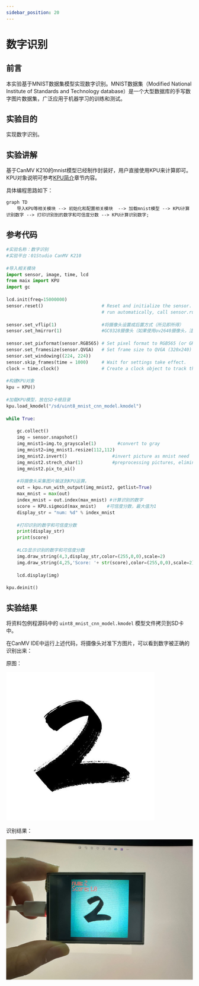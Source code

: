 ```yaml
---
sidebar_position: 20
---
```


# 数字识别

## 前言
本实验基于MNIST数据集模型实现数字识别。MNIST数据集（Modified National Institute of Standards and Technology database）是一个大型数据库的手写数字图片数据集，广泛应用于机器学习的训练和测试。

## 实验目的
实现数字识别。

## 实验讲解

基于CanMV K210的mnist模型已经制作封装好，用户直接使用KPU来计算即可。KPU对象说明可参考[KPU简介](./kpu)章节内容。

具体编程思路如下：

```mermaid
graph TD
    导入KPU等相关模块 --> 初始化和配置相关模块  --> 加载mnist模型 --> KPU计算识别数字 --> 打印识别到的数字和可信度分数 --> KPU计算识别数字;
```

## 参考代码

```python
#实验名称：数字识别
#实验平台：01Studio CanMV K210

#导入相关模块
import sensor, image, time, lcd
from maix import KPU
import gc

lcd.init(freq=15000000)
sensor.reset()                      # Reset and initialize the sensor. It will
                                    # run automatically, call sensor.run(0) to stop

sensor.set_vflip(1)                 #将摄像头设置成后置方式（所见即所得）
sensor.set_hmirror(1)               #GC0328摄像头（如果使用ov2640摄像头，注释此行。）

sensor.set_pixformat(sensor.RGB565) # Set pixel format to RGB565 (or GRAYSCALE)
sensor.set_framesize(sensor.QVGA)   # Set frame size to QVGA (320x240)
sensor.set_windowing((224, 224))
sensor.skip_frames(time = 1000)     # Wait for settings take effect.
clock = time.clock()                # Create a clock object to track the FPS.

#构建KPU对象
kpu = KPU()

#加载KPU模型，放在SD卡根目录
kpu.load_kmodel("/sd/uint8_mnist_cnn_model.kmodel")

while True:

    gc.collect()
    img = sensor.snapshot()
    img_mnist1=img.to_grayscale(1)        #convert to gray
    img_mnist2=img_mnist1.resize(112,112)
    img_mnist2.invert()                 #invert picture as mnist need
    img_mnist2.strech_char(1)           #preprocessing pictures, eliminate dark corner
    img_mnist2.pix_to_ai()

    #将摄像头采集图片输送到KPU运算。
    out = kpu.run_with_output(img_mnist2, getlist=True)
    max_mnist = max(out)
    index_mnist = out.index(max_mnist) #计算识别的数字
    score = KPU.sigmoid(max_mnist)    #可信度分数，最大值为1
    display_str = "num: %d" % index_mnist

    #打印识别的数字和可信度分数
    print(display_str)
    print(score)

    #LCD显示识别的数字和可信度分数
    img.draw_string(4,3,display_str,color=(255,0,0),scale=2)
    img.draw_string(4,25,'Score: '+ str(score),color=(255,0,0),scale=2)

    lcd.display(img)

kpu.deinit()

```

## 实验结果

将资料包例程源码中的 `uint8_mnist_cnn_model.kmodel` 模型文件拷贝到SD卡中。

在CanMV IDE中运行上述代码，将摄像头对准下方图片，可以看到数字被正确的识别出来：

原图：

![mnist](./img/mnist/mnist1.jpg)

识别结果：

![mnist](./img/mnist/mnist2.jpg)
